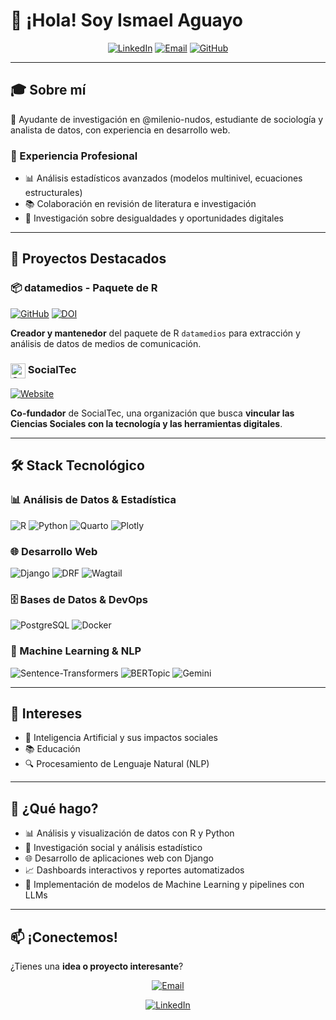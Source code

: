 # 👋 ¡Hola! Soy Ismael Aguayo

<div align="center">

[![LinkedIn](https://img.shields.io/badge/LinkedIn-0077B5?style=for-the-badge&logo=linkedin&logoColor=white)](https://www.linkedin.com/in/ismael-aguayo-47780b2bb/)
[![Email](https://img.shields.io/badge/Email-D14836?style=for-the-badge&logo=gmail&logoColor=white)](mailto:ismaelaguayob@gmail.com)
[![GitHub](https://img.shields.io/badge/GitHub-100000?style=for-the-badge&logo=github&logoColor=white)](https://github.com/exetrujillo)

</div>

---

## 🎓 Sobre mí

🔬 Ayudante de investigación en @milenio-nudos, estudiante de sociología y analista de datos, con experiencia en desarrollo web. 

### 🏢 Experiencia Profesional
- 📊 Análisis estadísticos avanzados (modelos multinivel, ecuaciones estructurales)
- 📚 Colaboración en revisión de literatura e investigación
- 🧠 Investigación sobre desigualdades y oportunidades digitales

---

## 🚀 Proyectos Destacados

### 📦 datamedios - Paquete de R
[![GitHub](https://img.shields.io/badge/GitHub-datamedios-blue?style=flat-square&logo=github)](https://github.com/exetrujillo/datamedios)
[![DOI](https://zenodo.org/badge/901536889.svg)](https://doi.org/10.5281/zenodo.16990419)

**Creador y mantenedor** del paquete de R `datamedios` para extracción y análisis de datos de medios de comunicación.

### <img src="https://socialtec.cl/static/images/logo-new.b43880a0a028.svg" alt="SocialTec" height="24" style="vertical-align: middle;"> SocialTec

[![Website](https://img.shields.io/badge/Website-socialtec.cl-green?style=flat-square&logo=firefox&logoColor=white)](https://socialtec.cl/)

**Co-fundador** de SocialTec, una organización que busca **vincular las Ciencias Sociales con la tecnología y las herramientas digitales**.

---

## 🛠️ Stack Tecnológico

### 📊 Análisis de Datos & Estadística
![R](https://img.shields.io/badge/R-276DC3?style=for-the-badge&logo=r&logoColor=white)
![Python](https://img.shields.io/badge/Python-3776AB?style=for-the-badge&logo=python&logoColor=white)
![Quarto](https://img.shields.io/badge/Quarto-75AADB?style=for-the-badge&logo=quarto&logoColor=white)
![Plotly](https://img.shields.io/badge/Plotly-3F4F75?style=for-the-badge&logo=plotly&logoColor=white)

### 🌐 Desarrollo Web
![Django](https://img.shields.io/badge/Django-092E20?style=for-the-badge&logo=django&logoColor=white)
![DRF](https://img.shields.io/badge/Django_REST-ff1709?style=for-the-badge&logo=django&logoColor=white)
![Wagtail](https://img.shields.io/badge/Wagtail-43B02A?style=for-the-badge&logo=wagtail&logoColor=white)

### 🗄️ Bases de Datos & DevOps
![PostgreSQL](https://img.shields.io/badge/PostgreSQL-316192?style=for-the-badge&logo=postgresql&logoColor=white)
![Docker](https://img.shields.io/badge/Docker-2496ED?style=for-the-badge&logo=docker&logoColor=white)

### 🤖 Machine Learning & NLP
![Sentence-Transformers](https://img.shields.io/badge/Sentence--Transformers-FF6B6B?style=for-the-badge&logo=huggingface&logoColor=white)
![BERTopic](https://img.shields.io/badge/BERTopic-4285F4?style=for-the-badge&logo=B&logoColor=white)
![Gemini](https://img.shields.io/badge/Gemini_API-4285F4?style=for-the-badge&logo=google&logoColor=white)

---

## 🎯 Intereses

- 🤖 Inteligencia Artificial y sus impactos sociales
- 📚 Educación
- 🔍 Procesamiento de Lenguaje Natural (NLP)

---

## 🌟 ¿Qué hago?

- 📊 Análisis y visualización de datos con R y Python
- 🔬 Investigación social y análisis estadístico
- 🌐 Desarrollo de aplicaciones web con Django
- 📈 Dashboards interactivos y reportes automatizados
- 🤖 Implementación de modelos de Machine Learning y pipelines con LLMs

---

## 📫 ¡Conectemos!

¿Tienes una **idea o proyecto interesante**? 

<div align="center">

[![Email](https://img.shields.io/badge/📧_ismaelaguayob@gmail.com-D14836?style=for-the-badge&logo=gmail&logoColor=white)](mailto:ismaelaguayob@gmail.com)

[![LinkedIn](https://img.shields.io/badge/LinkedIn-Conectar-0077B5?style=for-the-badge&logo=linkedin&logoColor=white)](https://www.linkedin.com/in/ismael-aguayo-47780b2bb/)

</div>
